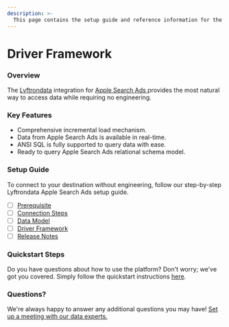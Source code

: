 ```yaml
---
description: >-
  This page contains the setup guide and reference information for the Apple Search Ads source connector.
---
```


# Driver Framework

### Overview

The [Lyftrondata](https://www.lyftrondata.com/) integration for [Apple Search Ads](https://www.lyftrondata.com/integration/apple-search-ads/)[ ](https://www.lyftrondata.com/integration/apple-search-ads/)provides the most natural way to access data while requiring no engineering.

### Key Features

* Comprehensive incremental load mechanism.
* Data from Apple Search Ads is available in real-time.&#x20;
* ANSI SQL is fully supported to query data with ease.
* Ready to query Apple Search Ads relational schema model.

### Setup Guide

To connect to your destination without engineering, follow our step-by-step Lyftrondata Apple Search Ads setup guide.

* [ ] [Prerequisite](../../marketing-analytics/apple-search-ads/prerequisite.md)
* [ ] [Connection Steps](../../marketing-analytics/apple-search-ads/connection-steps.md)
* [ ] [Data Model](../../marketing-analytics/apple-search-ads/data-model/)
* [ ] [Driver Framework](../../marketing-analytics/apple-search-ads/driver-framework/)
* [ ] [Release Notes](../../marketing-analytics/apple-search-ads/release-notes.md)

### Quickstart Steps

Do you have questions about how to use the platform? Don't worry; we've got you covered. Simply follow the quickstart instructions [here](../../../quickstart-steps.md).

### Questions? <a href="#questions" id="questions"></a>

We're always happy to answer any additional questions you may have! [Set up a meeting with our data experts.](https://www.lyftrondata.com/book-a-meeting/)


